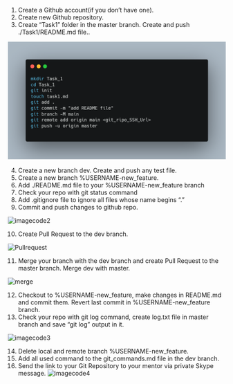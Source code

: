 ﻿1. Create a Github account(if you don’t have one).
2. Create new Github repository.
3. Create “Task1” folder in the master branch. Create and push ./Task1/README.md file..

![imagecode1](https://github.com/oli2trip/example/blob/main/carbon1.png)

4. Create a new branch dev. Create and push any test file.
5. Create a new branch %USERNAME-new\_feature.
6. Add ./README.md file to your %USERNAME-new\_feature branch
7. Check your repo with git status command
8. Add .gitignore file to ignore all files whose name begins “.”
9. Commit and push changes to github repo.

![imagecode2]()

10. Create Pull Request to the dev branch.

![Pullrequest]()

11. Merge your branch with the dev branch and create Pull Request to the master branch. Merge dev with master.


![merge]()

12. Checkout to %USERNAME-new_feature, make changes in README.md and commit them. Revert last commit in %USERNAME-new_feature branch.
13. Check your repo with git log command, create log.txt file in master branch and save “git log” output in it.

![imagecode3]()

14. Delete local and remote branch %USERNAME-new_feature.
15. Add all used command to the git_commands.md file in the dev branch.
16. Send the link to your Git Repository to your mentor via private Skype message.
![imagecode4]()


[def]: oli